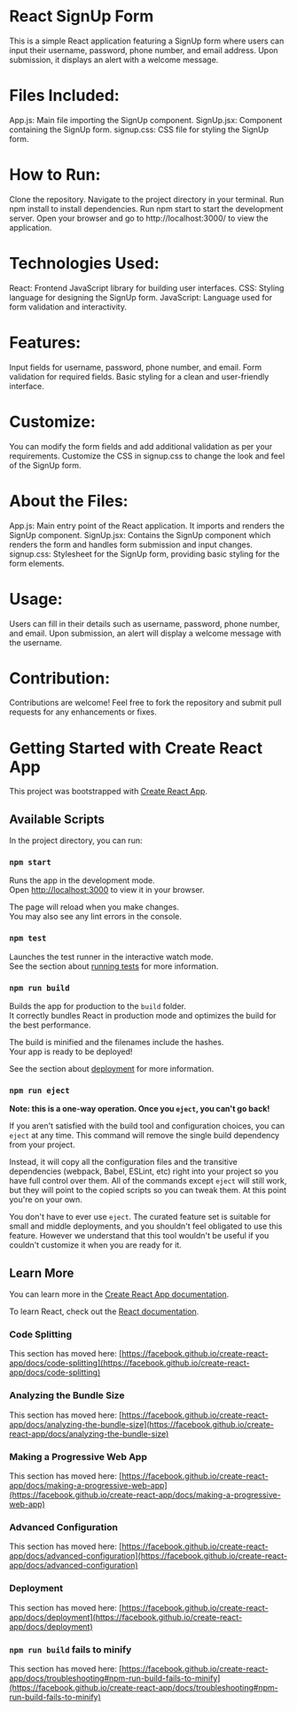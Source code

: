 # React SignUp Form

This is a simple React application featuring a SignUp form where users can input their username, password, phone number, and email address. Upon submission, it displays an alert with a welcome message.

# Files Included:

App.js: Main file importing the SignUp component.
SignUp.jsx: Component containing the SignUp form.
signup.css: CSS file for styling the SignUp form.

# How to Run:

Clone the repository.
Navigate to the project directory in your terminal.
Run npm install to install dependencies.
Run npm start to start the development server.
Open your browser and go to http://localhost:3000/ to view the application.

# Technologies Used:

React: Frontend JavaScript library for building user interfaces.
CSS: Styling language for designing the SignUp form.
JavaScript: Language used for form validation and interactivity.

# Features:

Input fields for username, password, phone number, and email.
Form validation for required fields.
Basic styling for a clean and user-friendly interface.

# Customize:

You can modify the form fields and add additional validation as per your requirements.
Customize the CSS in signup.css to change the look and feel of the SignUp form.

# About the Files:

App.js: Main entry point of the React application. It imports and renders the SignUp component.
SignUp.jsx: Contains the SignUp component which renders the form and handles form submission and input changes.
signup.css: Stylesheet for the SignUp form, providing basic styling for the form elements.

# Usage:

Users can fill in their details such as username, password, phone number, and email.
Upon submission, an alert will display a welcome message with the username.

# Contribution:

Contributions are welcome! Feel free to fork the repository and submit pull requests for any enhancements or fixes.

# Getting Started with Create React App

This project was bootstrapped with [Create React App](https://github.com/facebook/create-react-app).

## Available Scripts

In the project directory, you can run:

### `npm start`

Runs the app in the development mode.\
Open [http://localhost:3000](http://localhost:3000) to view it in your browser.

The page will reload when you make changes.\
You may also see any lint errors in the console.

### `npm test`

Launches the test runner in the interactive watch mode.\
See the section about [running tests](https://facebook.github.io/create-react-app/docs/running-tests) for more information.

### `npm run build`

Builds the app for production to the `build` folder.\
It correctly bundles React in production mode and optimizes the build for the best performance.

The build is minified and the filenames include the hashes.\
Your app is ready to be deployed!

See the section about [deployment](https://facebook.github.io/create-react-app/docs/deployment) for more information.

### `npm run eject`

**Note: this is a one-way operation. Once you `eject`, you can't go back!**

If you aren't satisfied with the build tool and configuration choices, you can `eject` at any time. This command will remove the single build dependency from your project.

Instead, it will copy all the configuration files and the transitive dependencies (webpack, Babel, ESLint, etc) right into your project so you have full control over them. All of the commands except `eject` will still work, but they will point to the copied scripts so you can tweak them. At this point you're on your own.

You don't have to ever use `eject`. The curated feature set is suitable for small and middle deployments, and you shouldn't feel obligated to use this feature. However we understand that this tool wouldn't be useful if you couldn't customize it when you are ready for it.

## Learn More

You can learn more in the [Create React App documentation](https://facebook.github.io/create-react-app/docs/getting-started).

To learn React, check out the [React documentation](https://reactjs.org/).

### Code Splitting

This section has moved here: [https://facebook.github.io/create-react-app/docs/code-splitting](https://facebook.github.io/create-react-app/docs/code-splitting)

### Analyzing the Bundle Size

This section has moved here: [https://facebook.github.io/create-react-app/docs/analyzing-the-bundle-size](https://facebook.github.io/create-react-app/docs/analyzing-the-bundle-size)

### Making a Progressive Web App

This section has moved here: [https://facebook.github.io/create-react-app/docs/making-a-progressive-web-app](https://facebook.github.io/create-react-app/docs/making-a-progressive-web-app)

### Advanced Configuration

This section has moved here: [https://facebook.github.io/create-react-app/docs/advanced-configuration](https://facebook.github.io/create-react-app/docs/advanced-configuration)

### Deployment

This section has moved here: [https://facebook.github.io/create-react-app/docs/deployment](https://facebook.github.io/create-react-app/docs/deployment)

### `npm run build` fails to minify

This section has moved here: [https://facebook.github.io/create-react-app/docs/troubleshooting#npm-run-build-fails-to-minify](https://facebook.github.io/create-react-app/docs/troubleshooting#npm-run-build-fails-to-minify)
